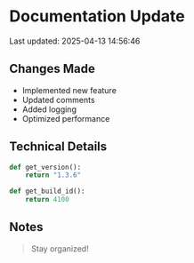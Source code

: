 # Documentation Update

Last updated: 2025-04-13 14:56:46

## Changes Made
- Implemented new feature
- Updated comments
- Added logging
- Optimized performance

## Technical Details
```python
def get_version():
    return "1.3.6"

def get_build_id():
    return 4100
```

## Notes
> Stay organized!
